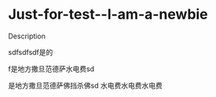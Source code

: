 Just-for-test--I-am-a-newbie
============================

Description 


sdfsdfsdf是的


f是地方撒旦范德萨水电费sd



是地方撒旦范德萨佛挡杀佛sd
水电费水电费水电费
